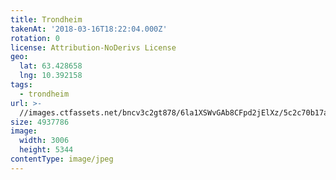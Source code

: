 ```yaml
---
title: Trondheim
takenAt: '2018-03-16T18:22:04.000Z'
rotation: 0
license: Attribution-NoDerivs License
geo:
  lat: 63.428658
  lng: 10.392158
tags:
  - trondheim
url: >-
  //images.ctfassets.net/bncv3c2gt878/6la1XSWvGAb8CFpd2jElXz/5c2c70b17ab3c38659bbf9f9b0ddae37/trondheim_40000883565_o
size: 4937786
image:
  width: 3006
  height: 5344
contentType: image/jpeg
---
```


